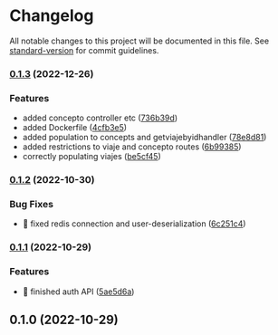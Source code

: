 # Changelog

All notable changes to this project will be documented in this file. See [standard-version](https://github.com/conventional-changelog/standard-version) for commit guidelines.

### [0.1.3](https://github.com/Kratso/newappnic-back/compare/v0.1.2...v0.1.3) (2022-12-26)


### Features

* added concepto controller etc ([736b39d](https://github.com/Kratso/newappnic-back/commit/736b39d481abd2852e6a59598d5cae126e014cdc))
* added Dockerfile ([4cfb3e5](https://github.com/Kratso/newappnic-back/commit/4cfb3e5e834c14c4385bad09735c3de680f547ba))
* added population to concepts and getviajebyidhandler ([78e8d81](https://github.com/Kratso/newappnic-back/commit/78e8d811c49508b43efefb2ede09f21717c0e3af))
* added restrictions to viaje and concepto routes ([6b99385](https://github.com/Kratso/newappnic-back/commit/6b99385e1e3e0afd8b01cfdcce4f359801b5351f))
* correctly populating viajes ([be5cf45](https://github.com/Kratso/newappnic-back/commit/be5cf4543b6d1c2a7aceb67ea79221dcef55255e))

### [0.1.2](https://github.com/Kratso/newappnic-back/compare/v0.1.1...v0.1.2) (2022-10-30)


### Bug Fixes

* 🐛 fixed redis connection and user-deserialization ([6c251c4](https://github.com/Kratso/newappnic-back/commit/6c251c450d8aadd2149dc627174e1c5d3650d289))

### [0.1.1](https://github.com/Kratso/newappnic-back/compare/v0.1.0...v0.1.1) (2022-10-29)


### Features

* 🎸 finished auth API ([5ae5d6a](https://github.com/Kratso/newappnic-back/commit/5ae5d6afb38301d907bdca8f9cf48d3c7667ba96))

## 0.1.0 (2022-10-29)
